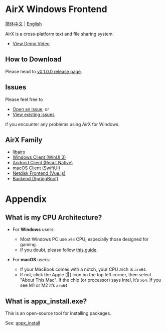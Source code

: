 # AirX Windows Frontend

[简体中文](README.zh.md) | [English](README.md)

AirX is a cross-platform text and file sharing system.

- [View Demo Video](https://hatsune-miku.github.io/#airx-video)

## How to Download

Please head to [v0.1.0.0 release page](https://github.com/hatsune-miku/AirX-win/releases/tag/v0.1.0.0).

## Issues

Please feel free to 

- [Open an issue](https://github.com/hatsune-miku/AirX-win/issues/new/choose), or 
- [View existing issues](https://github.com/hatsune-miku/AirX-win/issues)

if you encounter any problems using AirX for Windows.

## AirX Family

- [libairx](https://github.com/hatsune-miku/libairx)
- [Windows Client (WinUI 3)](https://github.com/hatsune-miku/AirX-win)
- [Android Client (React Native)](https://github.com/hatsune-miku/airx4a)
- [macOS Client (SwiftUI)](https://github.com/Lsjy44/airX_mac)
- [Netdisk Frontend (Vue.js)](https://github.com/hatsune-miku/airx-cloud)
- [Backend (SpringBoot)](https://github.com/hatsune-miku/airx-backend)

# Appendix

## What is my CPU Architecture?

- For **Windows** users:
    - Most Windows PC use `x64` CPU, especially those designed for gaming.
    - If you doubt, please follow [this guide](https://support.microsoft.com/en-us/windows/32-bit-and-64-bit-windows-frequently-asked-questions-c6ca9541-8dce-4d48-0415-94a3faa2e13d).

- For **macOS** users:
    - If your MacBook comes with a notch, your CPU arch is `arm64`.
    - If not, click the Apple () icon on the top left corner, then select "About This Mac". If the chip (or processor) says Intel, it’s `x64`. If you see M1 or M2 it’s `arm64`.

## What is appx_install.exe?

This is an open-source tool for installing packages.

See: [appx_install](https://github.com/hatsune-miku/appx-install)

